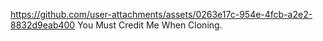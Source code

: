 

https://github.com/user-attachments/assets/0263e17c-954e-4fcb-a2e2-8832d9eab400                                                                                                                                              You Must Credit Me When Cloning.


